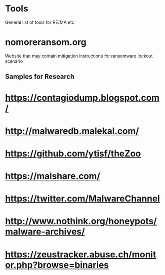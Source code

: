 # Tools
General list of tools for RE/MA etc

# nomoreransom.org
Website that may contain mitigation instructions for ransomware lockout scenario

## Samples for Research
# https://contagiodump.blogspot.com/
# http://malwaredb.malekal.com/
# https://github.com/ytisf/theZoo
# https://malshare.com/
# https://twitter.com/MalwareChannel
# http://www.nothink.org/honeypots/malware-archives/
# https://zeustracker.abuse.ch/monitor.php?browse=binaries
